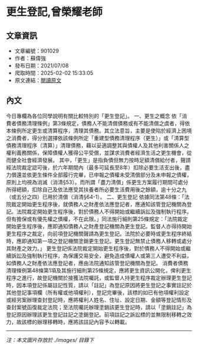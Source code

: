 # 更生登記,曾榮耀老師

## 文章資訊
- 文章編號：901029
- 作者：蘇偉強
- 發布日期：2021/07/08
- 爬取時間：2025-02-02 15:33:05
- 原文連結：[閱讀原文](https://real-estate.get.com.tw/Columns/detail.aspx?no=901029)

## 內文
今日專欄為各位同學說明有關比較特別的「更生登記」。
一、更生之概念
依「消費者債務清理條例」第3條規定，債務人不能清償債務或有不能清償之虞者，得依本條例所定更生或清算程序，清理其債務。其立法意旨，主要是使陷於經濟上困境之消費者，得分別選擇依該條例所定「重建型債務清理程序（更生）」或「清算型債務清理程序（清算）」清理債務，藉以妥適調整其與債權人及其他利害關係人之權利義務關係，保障債權人獲得公平受償，並謀求消費者經濟生活之更生機會，從而健全社會經濟發展。
其中，「更生」是指負債但無力按時足額清償給付者，聲請經法院裁定認可後，於六年期間內（最多可延長至8年）扣除必要生活支出後，盡力償還並依更生條件全部履行完畢，已申報之債權未受清償部分及未申報之債權，原則上均視為消滅（消清§53）。而所謂「盡力清償」係更生方案履行期間可處分所得總額，扣除自己及依法應受其扶養者所必要生活費用後之餘額，逾十分之九（或五分之四）已用於清償（消清§64-1）。
二、更生登記
依據同法第48條：「法院裁定開始更生程序後，就債務人之財產依法應登記者，應通知該管登記機關為登記。法院裁定開始更生程序後，對於債務人不得開始或繼續訴訟及強制執行程序。但有擔保或有優先權之債權，不在此限。」同法施行細則第25條規定：「法院裁定開始更生程序後，應即通知債務人之財產登記機關為更生登記。監督人亦得持開始更生程序之裁定，向前項登記機關聲請為更生登記。法院於必要時或更生程序終結時，應即通知第一項之登記機關塗銷更生登記。更生登記無禁止債務人移轉或處分其財產之效力。」
更生登記係法院裁定開始更生程序後，對於債務人不得開始或繼續訴訟及強制執行程序，為保護交易安全，避免造成債權人或第三人遭受不利益，如債務人之財產依法應登記者，應由法院通知該管登記機關為登記。
消費者債務清理條例第48條第1項及其施行細則第25條規定，應將更生資訊公開化，俾利更生程序之進行，故登記機關於接獲法院囑託，或監督人持更生程序裁定辦理更生登記時，因本項登記係屬註記性質，請以「註記」為登記原因將更生登記之事實註記於其他登記事項欄（所有權或他項權利），登記完畢後，該標的如已有他項權利設定或經另案辦理查封登記時，應將權利人姓名、住址、設定日期、金額等登記情形及查封案號函復裁定法院；至法院囑託辦理塗銷該更生登記時，請以「塗銷註記」為登記原因辦理該更生登記註記之塗銷登記。前項註記之訴訟標的並無限制移轉之效力，故該標的辦理移轉時，應將該註記內容予以轉載。

---
*注：本文圖片存放於 ./images/ 目錄下*
